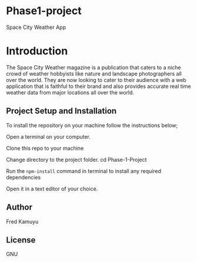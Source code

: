 # Phase1-project 
Space City Weather App 


# Introduction

The Space City Weather magazine is a publication that caters to a niche crowd of weather hobbyists like nature and landscape photographers all over the world. They are now looking to cater to their audience with a web application that is faithful to their brand and also provides accurate real time weather data from major locations all over the world. 


## Project Setup and Installation
To install the repository on your machine follow the instructions below;

Open a terminal on your computer.

Clone this repo to your machine

Change directory to the project folder. cd Phase-1-Project

Run the `npm-install` command in terminal to install any required dependencies

Open it in a text editor of your choice.


## Author
Fred Kamuyu
## License
GNU